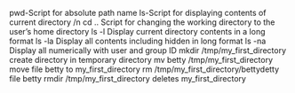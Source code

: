 pwd-Script for absolute path name
ls-Script for displaying contents of current directory /n
cd .. Script for changing the working directory to the user’s home directory
ls -l Display current directory contents in a long format
ls -la Display all contents including hidden in long format
ls -na Display all numerically with user and group ID
mkdir /tmp/my_first_directory create directory in temporary directory
mv betty /tmp/my_first_directory move file betty to my_first_directory
rm /tmp/my_first_directory/bettydetty file betty
rmdir /tmp/my_first_directory deletes my_first_directory
